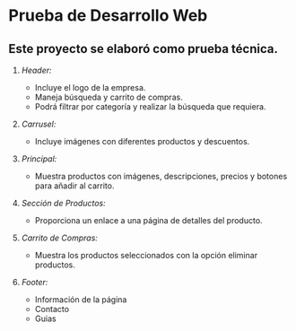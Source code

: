 # Prueba de Desarrollo Web 

## Este proyecto se elaboró como prueba técnica.

1. *Header:*
   - Incluye el logo de la empresa.
   - Maneja búsqueda y carrito de compras.
   - Podrá filtrar por categoría y realizar la búsqueda que requiera. 

2. *Carrusel:*
   - Incluye imágenes con diferentes productos y descuentos.
   
3. *Principal:*
   - Muestra productos con imágenes, descripciones, precios y botones para añadir al carrito.

3. *Sección de Productos:*
   - Proporciona un enlace a una página de detalles del producto.

4. *Carrito de Compras:*
   - Muestra los productos seleccionados con la opción eliminar productos.

5. *Footer:*
   - Información de la página
   - Contacto
   - Guias
   

